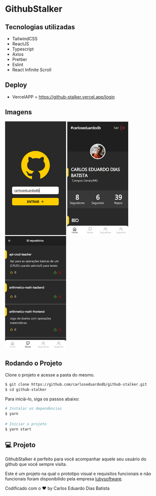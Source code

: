 # GithubStalker

## Tecnologias utilizadas

- TailwindCSS
- ReactJS
- Typescript
- Axios
- Prettier
- Eslint
- React Infinite Scroll

## Deploy

- VercelAPP = https://github-stalker.vercel.app/login

## Imagens

<p float="left">
<img width="200" src="./project_images/Captura de tela de 2021-07-14 16-15-05.png" alt="">
<img width="200" src="./project_images/Captura de tela de 2021-07-14 16-15-19.png" alt="">
<img width="200" src="./project_images/Captura de tela de 2021-07-14 16-15-32.png" alt="">

</p>

## Rodando o Projeto

Clone o projeto e acesse a pasta do mesmo.

```bash
$ git clone https://github.com/carloseduardodb/github-stalker.git
$ cd github-stalker
```

Para iniciá-lo, siga os passos abaixo:

```bash
# Instalar as dependências
$ yarn

# Iniciar o projeto
$ yarn start
```

## 💻 Projeto

GithubStalker é perfeito para você acompanhar aquele seu usuário do github que você sempre visita.

Este é um projeto na qual o prototipo visual e requisitos funcionais e não funcionais foram disponibilido pela empresa
<a href="https://www.luby.com.br/">lubysoftware</a>.

Codificado com o ❤️ by Carlos Eduardo Dias Batista

